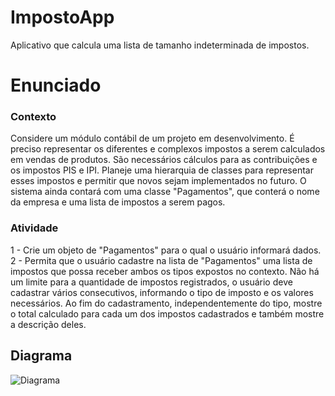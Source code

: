 # ImpostoApp
 Aplicativo que calcula uma lista de tamanho indeterminada de impostos.

# Enunciado
### Contexto
Considere um módulo contábil de um projeto em desenvolvimento. É preciso representar os diferentes e complexos impostos a serem calculados em vendas de produtos. São necessários cálculos para as contribuições e os impostos PIS e IPI.
Planeje uma hierarquia de classes para representar esses impostos e permitir que novos sejam implementados no futuro.
O sistema ainda contará com uma classe "Pagamentos", que conterá o nome da empresa e uma lista de impostos a serem pagos.

### Atividade
1 - Crie um objeto de "Pagamentos" para o qual o usuário informará dados.
2 - Permita que o usuário cadastre na lista de "Pagamentos" uma lista de impostos que possa receber ambos os tipos expostos no contexto. Não há um limite para a quantidade de impostos registrados, o usuário deve cadastrar vários consecutivos, informando o tipo de imposto e os valores necessários. Ao fim do cadastramento, independentemente do tipo, mostre o total calculado para cada um dos impostos cadastrados e também mostre a descrição deles.


## Diagrama
![Diagrama](https://github.com/cruz-gm/ImpostoApp/blob/main/Diagrama/diagrama.png)


